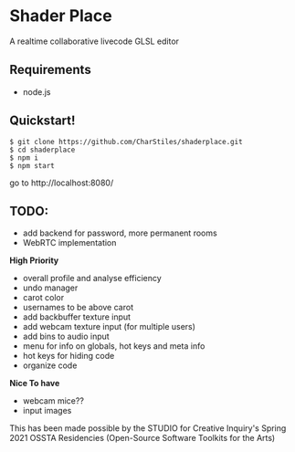 # Shader Place
A realtime collaborative livecode GLSL editor

## Requirements
- node.js

## Quickstart!
```
$ git clone https://github.com/CharStiles/shaderplace.git
$ cd shaderplace
$ npm i
$ npm start
```
go to http://localhost:8080/

## TODO:
- add backend for password, more permanent rooms
- WebRTC implementation

**High Priority**
- overall profile and analyse efficiency
- undo manager
- carot color
- usernames to be above carot
- add backbuffer texture input
- add webcam texture input (for multiple users)
- add bins to audio input
- menu for info on globals, hot keys and meta info
- hot keys for hiding code
- organize code

**Nice To have**
- webcam mice??
- input images

This has been made possible by the STUDIO for Creative Inquiry's Spring 2021 OSSTA Residencies (Open-Source Software Toolkits for the Arts)
